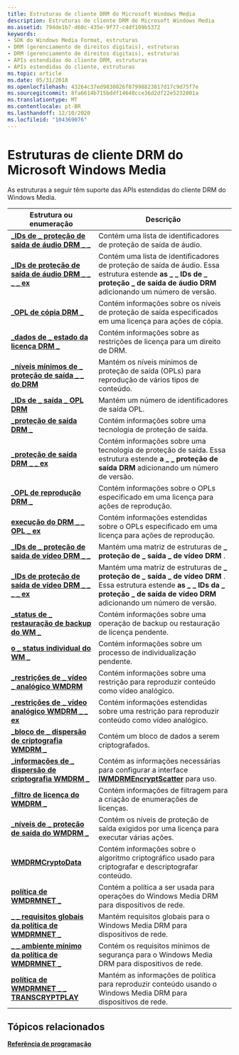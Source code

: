 ```yaml
---
title: Estruturas de cliente DRM do Microsoft Windows Media
description: Estruturas de cliente DRM do Microsoft Windows Media
ms.assetid: 794de1b7-d60c-435e-9f77-c4df109b5372
keywords:
- SDK do Windows Media Format, estruturas
- DRM (gerenciamento de direitos digitais), estruturas
- DRM (gerenciamento de direitos digitais), estruturas
- APIs estendidas do cliente DRM, estruturas
- APIs estendidas do cliente, estruturas
ms.topic: article
ms.date: 05/31/2018
ms.openlocfilehash: 43264c37ed9830026f87998823017d17c9d75f7e
ms.sourcegitcommit: 8fa6614b715bddf14648cce36d2df22e5232801a
ms.translationtype: MT
ms.contentlocale: pt-BR
ms.lasthandoff: 12/10/2020
ms.locfileid: "104369076"
---
```

# <a name="microsoft-windows-media-drm-client-structures"></a>Estruturas de cliente DRM do Microsoft Windows Media

As estruturas a seguir têm suporte das APIs estendidas do cliente DRM do Windows Media.



| Estrutura ou enumeração                                                                    | Descrição                                                                                                                                                 |
|---------------------------------------------------------------------------------------------|-------------------------------------------------------------------------------------------------------------------------------------------------------------|
| [**\_IDs de \_ proteção de saída de áudio DRM \_ \_**](drm-audio-output-protection-ids.md)              | Contém uma lista de identificadores de proteção de saída de áudio.                                                                                                     |
| [**\_IDs de proteção de saída de áudio DRM \_ \_ \_ \_ ex**](drm-audio-output-protection-ids-ex.md)       | Contém uma lista de identificadores de proteção de saída de áudio. Essa estrutura estende **as \_ \_ IDs de \_ proteção \_ de saída de áudio DRM** adicionando um número de versão.          |
| [**\_OPL de cópia DRM \_**](drmdrm-copy-opl.md)                                                   | Contém informações sobre os níveis de proteção de saída especificados em uma licença para ações de cópia.                                                               |
| [**\_dados de \_ estado da licença DRM \_**](drmdrm-license-state-data.md)                              | Contém informações sobre as restrições de licença para um direito de DRM.                                                                                        |
| [**\_níveis mínimos de \_ proteção de saída \_ \_ do DRM**](drmdrm-minimum-output-protection-levels.md) | Mantém os níveis mínimos de proteção de saída (OPLs) para reprodução de vários tipos de conteúdo.                                                                 |
| [**\_IDs de \_ saída \_ OPL DRM**](drmdrm-opl-output-ids.md)                                      | Mantém um número de identificadores de saída OPL.                                                                                                                   |
| [**\_proteção de saída DRM \_**](drm-output-protection.md)                                    | Contém informações sobre uma tecnologia de proteção de saída.                                                                                                    |
| [**\_proteção de saída DRM \_ \_ ex**](drm-output-protection-ex.md)                             | Contém informações sobre uma tecnologia de proteção de saída. Essa estrutura estende **a \_ \_ proteção de saída DRM** adicionando um número de versão.                     |
| [**\_OPL de reprodução DRM \_**](drmdrm-play-opl.md)                                                   | Contém informações sobre o OPLs especificado em uma licença para ações de reprodução.                                                                                   |
| [**execução do DRM \_ \_ OPL \_ ex**](drm-play-opl-ex.md)                                               | Contém informações estendidas sobre o OPLs especificado em uma licença para ações de reprodução.                                                                          |
| [**\_IDs de \_ proteção de saída de vídeo DRM \_ \_**](drmdrm-video-output-protection-ids.md)           | Mantém uma matriz de estruturas de **\_ proteção de \_ saída \_ de vídeo DRM** .                                                                                            |
| [**\_IDs de proteção de saída de vídeo DRM \_ \_ \_ \_ ex**](drm-video-output-protection-ids-ex.md)       | Mantém uma matriz de estruturas de **\_ proteção de \_ saída \_ de vídeo DRM** . Essa estrutura estende **as \_ \_ IDs da \_ proteção \_ de saída de vídeo DRM** adicionando um número de versão. |
| [**\_status de \_ restauração de backup do WM \_**](wm-backup-restore-status.md)                             | Contém informações sobre uma operação de backup ou restauração de licença pendente.                                                                                      |
| [**o \_ status individual do WM \_**](drmwm-individualize-status.md)                             | Contém informações sobre um processo de individualização pendente.                                                                                                |
| [**\_restrições de \_ vídeo \_ analógico WMDRM**](wmdrm-analog-video-restrictions.md)               | Contém informações sobre uma restrição para reproduzir conteúdo como vídeo analógico.                                                                             |
| [**\_restrições de \_ vídeo analógico WMDRM \_ \_ ex**](wmdrm-analog-video-restrictions-ex.md)        | Contém informações estendidas sobre uma restrição para reproduzir conteúdo como vídeo analógico.                                                                    |
| [**\_bloco de \_ dispersão de criptografia WMDRM \_**](wmdrm-encrypt-scatter-block.md)                       | Contém um bloco de dados a serem criptografados.                                                                                                                   |
| [**\_informações de \_ dispersão de criptografia WMDRM \_**](wmdrm-encrypt-scatter-info.md)                         | Contém as informações necessárias para configurar a interface [**IWMDRMEncryptScatter**](iwmdrmencryptscatter.md) para uso.                                        |
| [**\_filtro de licença do WMDRM \_**](wmdrm-license-filter.md)                                      | Contém informações de filtragem para a criação de enumerações de licenças.                                                                                           |
| [**\_níveis de \_ proteção de saída do WMDRM \_**](wmdrm-output-protection-levels.md)                 | Contém os níveis de proteção de saída exigidos por uma licença para executar várias ações.                                                                    |
| [**WMDRMCryptoData**](wmdrmcryptodata.md)                                                  | Contém informações sobre o algoritmo criptográfico usado para criptografar e descriptografar conteúdo.                                                                 |
| [**política de WMDRMNET \_**](wmdrmnet-policy.md)                                                 | Contém a política a ser usada para operações do Windows Media DRM para dispositivos de rede.                                                                        |
| [**\_ \_ requisitos globais da política de WMDRMNET \_**](wmdrmnet-policy-global-requirements.md)       | Mantém requisitos globais para o Windows Media DRM para dispositivos de rede.                                                                                        |
| [**\_ \_ ambiente mínimo da política de WMDRMNET \_**](wmdrmnet-policy-minimum-environment.md)       | Contém os requisitos mínimos de segurança para o Windows Media DRM para dispositivos de rede.                                                                       |
| [**política de WMDRMNET \_ \_ TRANSCRYPTPLAY**](wmdrmnet-policy-transcryptplay.md)                  | Mantém as informações de política para reproduzir conteúdo usando o Windows Media DRM para dispositivos de rede.                                                               |



 

## <a name="related-topics"></a>Tópicos relacionados

<dl> <dt>

[**Referência de programação**](drm-programming-reference.md)
</dt> </dl>

 

 




